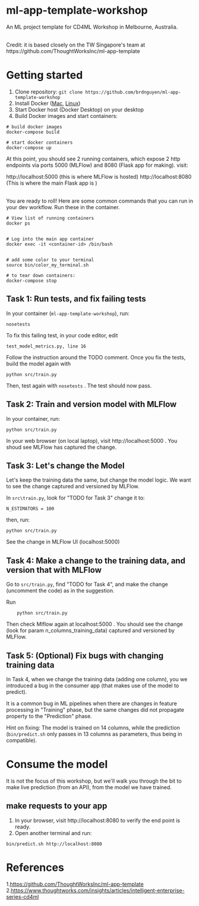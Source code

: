 # ml-app-template-workshop

An ML project template for CD4ML Workshop in Melbourne, Australia.

<br/>
Credit: it is based closely on the TW Singapore's team at https://github.com/ThoughtWorksInc/ml-app-template


# Getting started

1. Clone repository: `git clone https://github.com/brdnguyen/ml-app-template-workshop`
3. Install Docker ([Mac](https://docs.docker.com/docker-for-mac/install/), [Linux](https://docs.docker.com/install/linux/docker-ce/ubuntu/))
4. Start Docker host (Docker Desktop) on your desktop
5. Build Docker images and start containers:

```shell
# build docker images
docker-compose build

# start docker containers
docker-compose up

```

At this point, you should see 2 running containers, which expose 2 http endpoints via ports 5000 (MLFlow) and 8080 (Flask app for making). visit:

http://localhost:5000  (this is where MLFlow is hosted)
http://localhost:8080  (This is where the main Flask app is )


<br/>
You are ready to roll! Here are some common commands that you can run in your dev workflow. Run these in the container.


```shell
# View list of running containers
docker ps


# Log into the main app container
docker exec -it <container-id> /bin/bash


# add some color to your terminal
source bin/color_my_terminal.sh

# to tear down containers:
docker-compose stop
```


## Task 1: Run tests, and fix failing tests

In your container (`ml-app-template-workshop`), run:
```
nosetests
```

To fix this failing test, in your code editor, edit

`test_model_metrics.py, line 16`

Follow the instruction around the TODO comment. Once you fix the tests, build the model again with
```
python src/train.py
```

Then, test again with `nosetests` . The test should now pass.


## Task 2: Train and version model with MLFlow

In your container, run:

```
python src/train.py
```

In your web browser (on local laptop), visit http://localhost:5000 . You shoud see MLFlow has captured the change.

## Task 3: Let's change the Model

Let's keep the training data the same, but change the model logic. We want to see the change captured and versioned by MLFlow.

In `src\train.py`, look for "TODO for Task 3" change it to:
```
N_ESTIMATORS = 100
```

then, run:

```
python src/train.py
```

See the change in MLFlow UI (localhost:5000)

## Task 4: Make a change to the training data, and version that with MLFlow

Go to `src/train.py`, find "TODO for Task 4", and make the change (uncomment the code) as in the suggestion.

Run
```
    python src/train.py
```

Then check Mlflow again at localhost:5000 . You should see the change (look for param n_columns_training_data) captured and versioned by MLFlow.


## Task 5: (Optional) Fix bugs with changing training data

In Task 4, when we change the training data (adding one column), you we introduced a bug
in the consumer app (that makes use of the model to predict).

It is a common bug in ML pipelines when there are changes in feature processing in "Training"
phase, but the same changes did not propagate property to the "Prediction" phase.

Hint on fixing: The model is trained on 14 columns, while the prediction (`bin/predict.sh` only passes in 13 columns as parameters, thus being in compatible).

# Consume the model

It is not the focus of this workshop, but we'll walk you through the bit to make live prediction (from an API), from the model we have trained.

## make requests to your app
1. In your browser, visit http://localhost:8080 to verify the end point is ready.
2. Open another terminal and run:
```
bin/predict.sh http://localhost:8080
```
# References

1.https://github.com/ThoughtWorksInc/ml-app-template
2.https://www.thoughtworks.com/insights/articles/intelligent-enterprise-series-cd4ml

